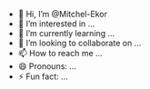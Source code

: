 - 👋 Hi, I’m @Mitchel-Ekor
- 👀 I’m interested in ...
- 🌱 I’m currently learning ...
- 💞️ I’m looking to collaborate on ...
- 📫 How to reach me ...
- 😄 Pronouns: ...
- ⚡ Fun fact: ...

<!---
Mitchel-Ekor/Mitchel-Ekor is a ✨ special ✨ repository because its `README.md` (this file) appears on your GitHub profile.
You can click the Preview link to take a look at your changes.
--->
